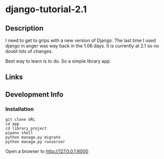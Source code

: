 # django-tutorial-2.1 

## Description

I need to get to grips with a new version of Django. The last time I used django
in anger was way back in the 1.06 days. It is currently at 2.1 so no doubt lots
of changes.

Best way to learn is to do. So a simple library app.

## Links

## Development Info

### Installation 

```
git clone URL
cd app
cd library_project
pipenv shell
python manage.py migrate
python manage.py runserver
```

Open a browser to http://127.0.0.1:8000
